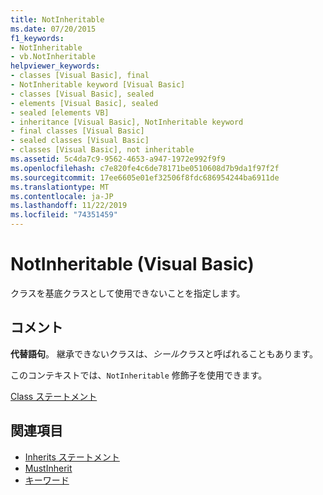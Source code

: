 ```yaml
---
title: NotInheritable
ms.date: 07/20/2015
f1_keywords:
- NotInheritable
- vb.NotInheritable
helpviewer_keywords:
- classes [Visual Basic], final
- NotInheritable keyword [Visual Basic]
- classes [Visual Basic], sealed
- elements [Visual Basic], sealed
- sealed [elements VB]
- inheritance [Visual Basic], NotInheritable keyword
- final classes [Visual Basic]
- sealed classes [Visual Basic]
- classes [Visual Basic], not inheritable
ms.assetid: 5c4da7c9-9562-4653-a947-1972e992f9f9
ms.openlocfilehash: c7e820fe4c6de78171be0510608d7b9da1f97f2f
ms.sourcegitcommit: 17ee6605e01ef32506f8fdc686954244ba6911de
ms.translationtype: MT
ms.contentlocale: ja-JP
ms.lasthandoff: 11/22/2019
ms.locfileid: "74351459"
---
```

# <a name="notinheritable-visual-basic"></a>NotInheritable (Visual Basic)
クラスを基底クラスとして使用できないことを指定します。  
  
## <a name="remarks"></a>コメント  
 **代替語句**。 継承できないクラスは、*シール*クラスと呼ばれることもあります。  
  
 このコンテキストでは、`NotInheritable` 修飾子を使用できます。  
  
 [Class ステートメント](../../../visual-basic/language-reference/statements/class-statement.md)  
  
## <a name="see-also"></a>関連項目

- [Inherits ステートメント](../../../visual-basic/language-reference/statements/inherits-statement.md)
- [MustInherit](../../../visual-basic/language-reference/modifiers/mustinherit.md)
- [キーワード](../../../visual-basic/language-reference/keywords/index.md)
